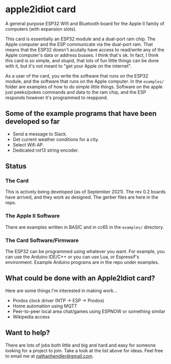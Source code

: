 # apple2idiot card

A general purpose ESP32 Wifi and Bluetooth board for the Apple II family of
computers (with expansion slots).  

This card is essentially an ESP32 module and a dual-port ram chip.  The Apple
computer and the ESP communicate via the dual-port ram.  That means that the
ESP32 doesn't acutally have access to read/write any of the Apple computer's
data or address busses.  I think that's ok.  In fact, I think this card is so
simple, and stupid, that lots of fun little things can be done with it, but
it's not meant to "get your Apple on the internet".

As a user of the card, you write the software that runs on the ESP32 module,
and the software that runs on the Apple computer.  In the `examples/` folder
are examples of how to do simple little things.  Software on the apple just
peeks/pokes commands and data to the ram chip, and the ESP responds however
it's programmed to resppond.

## Some of the example programs that have been developed so far

* Send a message to Slack.
* Get current weather conditions for a city.
* Select Wifi AP.
* Dedicated rot13 string encoder.

## Status

### The Card

This is actively being developed (as of September 2021).  The rev 0.2 boards have arrived, and they work as designed.  The gerber files are here in the repo.

### The Apple II Software

There are examples written in BASIC and in cc65 in the `examples/` directory.

### The Card Software/Firmware

The ESP32 can be programmed using whatever you want.  For example, you can use
the Arduino IDE/C++ or you can use Lua, or Espressif's environment.  Example
Arduino programs are in the repo under examples.

## What could be done with an Apple2Idiot card?

Here are some things I'm interested in making work...

* Prodos clock driver (NTP -> ESP -> Prodos)
* Home automation using MQTT
* Peer-to-peer local area chat/games using ESPNOW or something similar
* Wikipedia access

## Want to help?

There are lots of jobs both little and big and hard and easy for someone
looking for a project to join.  Take a look at the list above for ideas.  Feel
free to email me at nathanhendler@gmail.com.
